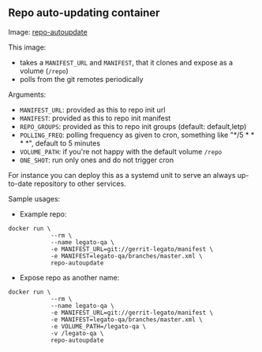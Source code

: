 Repo auto-updating container
---------------------------

Image: [repo-autoupdate](https://registry.legato/repo-autoupdate/)

This image:
 - takes a `MANIFEST_URL` and `MANIFEST`, that it clones and expose as a volume (`/repo`)
 - polls from the git remotes periodically

Arguments:
 - `MANIFEST_URL`: provided as this to repo init url
 - `MANIFEST`: provided as this to repo init manifest
 - `REPO_GROUPS`: provided as this to repo init groups (default: default,letp)
 - `POLLING_FREQ`: polling frequency as given to cron, something like "*/5 * * * *", default to 5 minutes
 - `VOLUME_PATH`: if you're not happy with the default volume `/repo`
 - `ONE_SHOT`: run only ones and do not trigger cron

For instance you can deploy this as a systemd unit to serve an always up-to-date repository to other services.

Sample usages:

 - Example repo:
```
docker run \
            --rm \
            --name legato-qa \
            -e MANIFEST_URL=git://gerrit-legato/manifest \
            -e MANIFEST=legato-qa/branches/master.xml \
            repo-autoupdate
```

 - Expose repo as another name:
```
docker run \
            --rm \
            --name legato-qa \
            -e MANIFEST_URL=git://gerrit-legato/manifest \
            -e MANIFEST=legato-qa/branches/master.xml \
            -e VOLUME_PATH=/legato-qa \
            -v /legato-qa \
            repo-autoupdate
```
